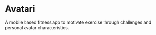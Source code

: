 # Avatari

A mobile based fitness app to motivate exercise through challenges and personal avatar characteristics.

